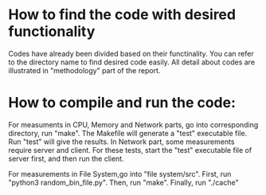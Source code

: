 # How to find the code with desired functionality
Codes have already been divided based on their functinality. You can refer to the directory name to find desired code easily. All detail about codes are illustrated in "methodology" part of the report.

# How to compile and run the code:
For measuments in CPU, Memory and Network parts, go into corresponding directory, run "make". The Makefile will generate a "test" executable file. Run "test" will give the results. In Network part, some measurements require server and client. For these tests, start the "test" executable file of server first, and then run the client.

For measurements in File System,go into "file system/src". First, run "python3 random_bin_file.py". Then, run "make". Finally, run "./cache"
